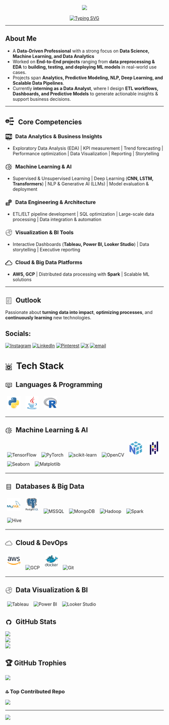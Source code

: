 
<p align="center">
  <img src="https://capsule-render.vercel.app/api?type=waving&color=0:1E3C72,100:2A5298&height=220&section=header&text=Derrick%20Tharun&fontSize=45&fontColor=ffffff&animation=fadeIn&fontAlignY=38&desc=Data%20Science%20%7C%20Machine%20Learning%20%7C%20Analytics&descAlignY=60&descAlign=50"/>
</p>

<p align="center">
  <a href="https://git.io/typing-svg">
    <img src="https://readme-typing-svg.demolab.com?font=Fira+Code&weight=500&size=24&duration=3500&pause=1000&color=2A5298&center=true&vCenter=true&width=1000&lines=Hi%2C+I'm+Derrick+Tharun;Data-Driven+Professional;Building+ETL+Pipelines+%26+Analytics;Deep+Learning+%7C+NLP+%7C+Predictive+Modeling;Cloud+%26+Big+Data+%7C+AWS+%7C+GCP" alt="Typing SVG" />
  </a>
</p>
 
---

##  About Me  
 - A **Data-Driven Professional** with a strong focus on **Data Science, Machine Learning, and Data Analytics**
-  Worked on **End-to-End projects** ranging from **data preprocessing & EDA** to **building, testing, and deploying ML models** in real-world use cases.  
-  Projects span **Analytics, Predictive Modeling, NLP, Deep Learning, and Scalable Data Pipelines**.  
-  Currently **interning as a Data Analyst**, where I design **ETL workflows, Dashboards, and Predictive Models** to generate actionable insights & support business decisions.  

---

## <img src="assets/icons8-skills-50-4.png" width="28" height="28" style="position: relative; top: 4px; margin-right:8px;" /> Core Competencies

 ### <img src="assets/icons8-data-analytics-50.png" width="22" height="22" style="vertical-align:middle; margin-right:6px;" /> Data Analytics & Business Insights   
- Exploratory Data Analysis (EDA) | KPI measurement | Trend forecasting | Performance optimization | Data Visualization | Reporting | Storytelling

 ### <img src="assets/icons8-machine-learning-50-2.png" width="22" height="22" style="vertical-align:middle; margin-right:6px;" /> Machine Learning & AI  
- Supervised & Unsupervised Learning | Deep Learning (**CNN, LSTM, Transformers**) | NLP & Generative AI (LLMs) | Model evaluation & deployment  

 ### <img src="assets/icons8-data-engineering-50.png" width="22" height="22" style="vertical-align:middle; margin-right:6px;" /> Data Engineering & Architecture  

- ETL/ELT pipeline development | SQL optimization | Large-scale data processing | Data integration & automation  

 ### <img src="assets/icons8-chart-50.png" width="22" height="22" style="vertical-align:middle; margin-right:6px;" /> Visualization & BI Tools 
- Interactive Dashboards (**Tableau, Power BI, Looker Studio**) | Data storytelling | Executive reporting  

 ### <img src="assets/icons8-cloud-50-2.png" width="22" height="22" style="vertical-align:middle; margin-right:6px;" /> Cloud & Big Data Platforms  
 
- **AWS, GCP** | Distributed data processing with **Spark** | Scalable ML solutions  

---
## <img src="assets/icons8-overview-50.png" width="22" height="22" style="vertical-align:middle; margin-right:6px;" /> Outlook 
Passionate about **turning data into impact**, **optimizing processes**, and **continuously learning** new technologies.  

##  Socials:
[![Instagram](https://img.shields.io/badge/Instagram-%23E4405F.svg?logo=Instagram&logoColor=white)](https://instagram.com/derru_743) [![LinkedIn](https://img.shields.io/badge/LinkedIn-%230077B5.svg?logo=linkedin&logoColor=white)](https://www.linkedin.com/in/derrick09/) [![Pinterest](https://img.shields.io/badge/Pinterest-%23E60023.svg?logo=Pinterest&logoColor=white)](https://pinterest.com/Derr900) [![X](https://img.shields.io/badge/X-black.svg?logo=X&logoColor=white)](https://x.com/Derrick07810479) [![email](https://img.shields.io/badge/Email-D14836?logo=gmail&logoColor=white)](mailto:derricktharun09@gmail.com) 

#  <img src="assets/icons8-platform-50.png" width="22" height="22" style="vertical-align:middle; margin-right:6px;" />  Tech Stack
## <img src="assets/icons8-programming-50.png" width="22" height="22" style="vertical-align:middle; margin-right:6px;" />  Languages & Programming
<p>
  <img src="https://raw.githubusercontent.com/devicons/devicon/master/icons/python/python-original.svg" alt="Python" width="42" height="42" style="margin:6px;"/>
  <img src="https://raw.githubusercontent.com/devicons/devicon/master/icons/java/java-original.svg" alt="Java" width="42" height="42" style="margin:6px;"/>
  <img src="https://raw.githubusercontent.com/devicons/devicon/master/icons/r/r-original.svg" alt="R" width="42" height="42" style="margin:6px;"/>
</p>

---

## <img src="assets/icons8-machine-learning-50-2.png" width="22" height="22" style="vertical-align:middle; margin-right:6px;" /> Machine Learning & AI 
<p>
  <img src="https://www.vectorlogo.zone/logos/tensorflow/tensorflow-icon.svg" alt="TensorFlow" width="42" height="42" style="margin:6px;"/>
  <img src="https://www.vectorlogo.zone/logos/pytorch/pytorch-icon.svg" alt="PyTorch" width="42" height="42" style="margin:6px;"/>
  <img src="https://upload.wikimedia.org/wikipedia/commons/0/05/Scikit_learn_logo_small.svg" alt="scikit-learn" width="42" height="42" style="margin:6px;"/>
  <img src="https://www.vectorlogo.zone/logos/opencv/opencv-icon.svg" alt="OpenCV" width="42" height="42" style="margin:6px;"/>
  <img src="https://raw.githubusercontent.com/devicons/devicon/master/icons/numpy/numpy-original.svg" alt="NumPy" width="42" height="42" style="margin:6px;"/>
  <img src="https://raw.githubusercontent.com/devicons/devicon/master/icons/pandas/pandas-original.svg" alt="Pandas" width="42" height="42" style="margin:6px;"/>
  <img src="https://seaborn.pydata.org/_images/logo-mark-lightbg.svg" alt="Seaborn" width="42" height="42" style="margin:6px;"/>
  <img src="https://raw.githubusercontent.com/mwaskom/seaborn/master/doc/_static/logo-wide-lightbg.svg" alt="Matplotlib" width="90" height="42" style="margin:6px;"/>
</p>

---

## <img src="assets/icons8-database-50.png" width="22" height="22" style="vertical-align:middle; margin-right:6px;" />  Databases & Big Data
<p>
  <img src="https://raw.githubusercontent.com/devicons/devicon/master/icons/mysql/mysql-original-wordmark.svg" alt="MySQL" width="42" height="42" style="margin:6px;"/>
  <img src="https://raw.githubusercontent.com/devicons/devicon/master/icons/postgresql/postgresql-original-wordmark.svg" alt="PostgreSQL" width="42" height="42" style="margin:6px;"/>
  <img src="https://www.svgrepo.com/show/303229/microsoft-sql-server-logo.svg" alt="MSSQL" width="42" height="42" style="margin:6px;"/>
  <img src="https://www.vectorlogo.zone/logos/mongodb/mongodb-icon.svg" alt="MongoDB" width="42" height="42" style="margin:6px;"/>
  <img src="https://www.vectorlogo.zone/logos/apache_hadoop/apache_hadoop-icon.svg" alt="Hadoop" width="42" height="42" style="margin:6px;"/>
  <img src="https://www.vectorlogo.zone/logos/apache_spark/apache_spark-icon.svg" alt="Spark" width="42" height="42" style="margin:6px;"/>
  <img src="https://www.vectorlogo.zone/logos/apache_hive/apache_hive-icon.svg" alt="Hive" width="42" height="42" style="margin:6px;"/>
</p>

---

## <img src="assets/icons8-cloud-50.png" width="22" height="22" style="vertical-align:middle; margin-right:6px;" /> Cloud & DevOps

<p>
  <img src="https://raw.githubusercontent.com/devicons/devicon/master/icons/amazonwebservices/amazonwebservices-original-wordmark.svg" alt="AWS" width="42" height="42" style="margin:6px;"/>
  <img src="https://www.vectorlogo.zone/logos/google_cloud/google_cloud-icon.svg" alt="GCP" width="42" height="42" style="margin:6px;"/>
  <img src="https://raw.githubusercontent.com/devicons/devicon/master/icons/docker/docker-original-wordmark.svg" alt="Docker" width="42" height="42" style="margin:6px;"/>
  <img src="https://www.vectorlogo.zone/logos/git-scm/git-scm-icon.svg" alt="Git" width="42" height="42" style="margin:6px;"/>
</p>

---

## <img src="assets/icons8-chart-50.png" width="22" height="22" style="vertical-align:middle; margin-right:6px;" /> Data Visualization & BI
  <img src="https://img.icons8.com/color/48/000000/tableau-software.png" alt="Tableau" width="42" height="42" style="margin:6px;"/>
  <img src="https://img.icons8.com/color/48/000000/power-bi.png" alt="Power BI" width="42" height="42" style="margin:6px;"/>
   <img src="https://www.vectorlogo.zone/logos/google_lookerstudio/google_lookerstudio-icon.svg" alt="Looker Studio" width="42" height="42" style="margin:6px;"/>
</p>


## <img src="assets/icons8-github-50.png" width="22" height="22" style="vertical-align:middle; margin-right:6px;" /> GitHub Stats
![](https://github-readme-stats.vercel.app/api?username=Derrick264&theme=tokyonight&hide_border=false&include_all_commits=true&count_private=true)<br/>
![](https://nirzak-streak-stats.vercel.app/?user=Derrick264&theme=tokyonight&hide_border=false)<br/>
![](https://github-readme-stats.vercel.app/api/top-langs/?username=Derrick264&theme=tokyonight&hide_border=false&include_all_commits=true&count_private=true&layout=compact)

## 🏆 GitHub Trophies
![](https://github-profile-trophy.vercel.app/?username=Derrick264&theme=tokyonight&no-frame=false&no-bg=false&margin-w=4)

### 🔝 Top Contributed Repo
![](https://github-contributor-stats.vercel.app/api?username=Derrick264&limit=5&theme=tokyonight&combine_all_yearly_contributions=true)

---
[![](https://visitcount.itsvg.in/api?id=Derrick264&icon=0&color=0)](https://visitcount.itsvg.in)

<!-- Proudly created with GPRM ( https://gprm.itsvg.in ) -->
